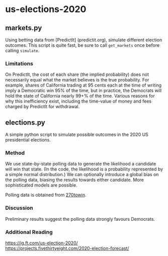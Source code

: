 # us-elections-2020 #

## markets.py ##

Using betting data from [PredictIt] (predictit.org), simulate different election outcomes.  This script is quite fast, be sure to call `get_markets` once before calling `simulate`.

### Limitations ###

On PredictIt, the cost of each share (the implied probability) does not necessarily equal what the market believes is the true probability. For example, shares of California trading at 95 cents each at the time of writing imply a Democratic win 95% of the time, but in practice, the Democrats will hold the state of California nearly 99+% of the time. Various reasons for why this inefficiency exist, including the time-value of money and fees charged by PredictIt for withdrawal.


## elections.py ##

A simple python script to simulate possible outcomes in the 2020 US presidential elections.

### Method ###

We use state-by-state polling data to generate the likelihood a candidate will win that state. (In the code, the likelihood is a probability represented by a simple normal distribution.) We can optionally introduce a global bias on the polling data, biasing the results towards either candidate. More sophisticated models are possible.


Polling data is obtained from [270towin](https://www.270towin.com/2020-polls-biden-trump/).

### Discussion ###
Preliminary results suggest the polling data strongly favours Democrats.

### Additional Reading ###
https://ig.ft.com/us-election-2020/
https://projects.fivethirtyeight.com/2020-election-forecast/


